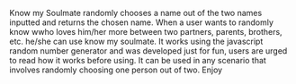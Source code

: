Know my Soulmate randomly chooses a name out of the two names inputted and returns the chosen name. When a user wants to randomly know wwho loves him/her more between two partners, parents, brothers, etc. he/she can use know my soulmate. It works using the javascript random number generator and was developed just for fun, users are urged to read how it works before using. 
It can be used in any scenario that involves randomly choosing one person out of two. 
Enjoy
